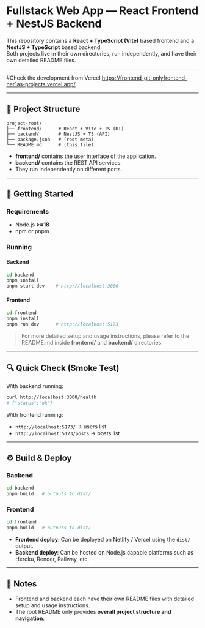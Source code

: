 # Fullstack Web App — React Frontend + NestJS Backend

This repository contains a **React + TypeScript (Vite)** based frontend and a **NestJS + TypeScript** based backend.  
Both projects live in their own directories, run independently, and have their own detailed README files.

---

#Check the development from Vercel
https://frontend-git-onlyfrontend-ner1as-projects.vercel.app/

---

## 📂 Project Structure

```
project-root/
├── frontend/      # React + Vite + TS (UI)
├── backend/       # NestJS + TS (API)
├── package.json   # (root meta)
└── README.md      # (this file)
```

- **frontend/** contains the user interface of the application.  
- **backend/** contains the REST API services.  
- They run independently on different ports.

---

## 🚀 Getting Started

### Requirements
- Node.js **>=18**
- npm or pnpm

### Running

#### Backend
```bash
cd backend
pnpm install
pnpm start dev    # http://localhost:3000
```

#### Frontend
```bash
cd frontend
pnpm install
pnpm run dev      # http://localhost:5173
```

> For more detailed setup and usage instructions, please refer to the README.md inside **frontend/** and **backend/** directories.

---

## 🔍 Quick Check (Smoke Test)

With backend running:
```bash
curl http://localhost:3000/health
# {"status":"ok"}
```

With frontend running:
- `http://localhost:5173/` → users list
- `http://localhost:5173/posts` → posts list

---

## ⚙️ Build & Deploy

### Backend
```bash
cd backend
pnpm build   # outputs to dist/
```

### Frontend
```bash
cd frontend
pnpm build   # outputs to dist/
```

- **Frontend deploy**: Can be deployed on Netlify / Vercel using the `dist/` output.  
- **Backend deploy**: Can be hosted on Node.js capable platforms such as Heroku, Render, Railway, etc.

---

## 📝 Notes

- Frontend and backend each have their own README files with detailed setup and usage instructions.  
- The root README only provides **overall project structure and navigation**.
